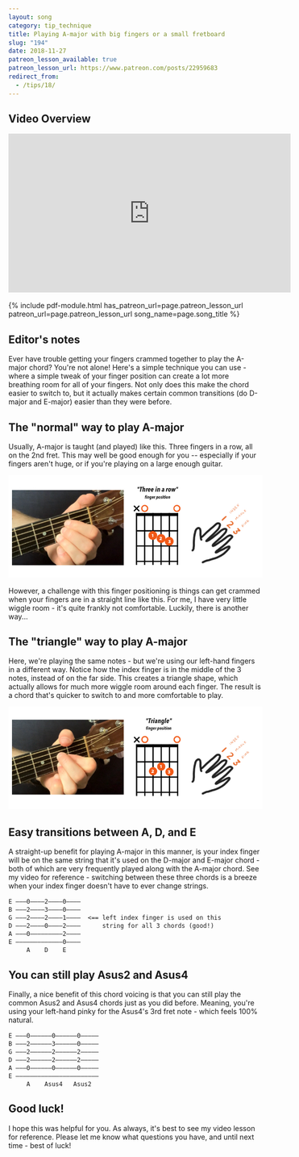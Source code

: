 ```yaml
---
layout: song
category: tip_technique
title: Playing A-major with big fingers or a small fretboard
slug: "194"
date: 2018-11-27
patreon_lesson_available: true
patreon_lesson_url: https://www.patreon.com/posts/22959683
redirect_from:
  - /tips/18/
---
```


## Video Overview

<iframe width="560" height="315" src="https://www.youtube.com/embed/DO1WVBfwG0Y?showinfo=0" frameborder="0" allowfullscreen></iframe>


{% include pdf-module.html has_patreon_url=page.patreon_lesson_url patreon_url=page.patreon_lesson_url song_name=page.song_title %}

## Editor's notes

Ever have trouble getting your fingers crammed together to play the A-major chord? You're not alone! Here's a simple technique you can use - where a simple tweak of your finger position can create a lot more breathing room for all of your fingers. Not only does this make the chord easier to switch to, but it actually makes certain common transitions (do D-major and E-major) easier than they were before.

## The "normal" way to play A-major

Usually, A-major is taught (and played) like this. Three fingers in a row, all on the 2nd fret. This may well be good enough for you -- especially if your fingers aren't huge, or if you're playing on a large enough guitar.

<img src="/images/posts/tip-18-a-shape-normal.jpg" />

However, a challenge with this finger positioning is things can get crammed when your fingers are in a straight line like this. For me, I have very little wiggle room - it's quite frankly not comfortable. Luckily, there is another way...

## The "triangle" way to play A-major

Here, we're playing the same notes - but we're using our left-hand fingers in a different way. Notice how the index finger is in the middle of the 3 notes, instead of on the far side. This creates a triangle shape, which actually allows for much more wiggle room around each finger. The result is a chord that's quicker to switch to and more comfortable to play.

<img src="/images/posts/tip-18-a-shape-triangle.jpg" />

## Easy transitions between A, D, and E

A straight-up benefit for playing A-major in this manner, is your index finger will be on the same string that it's used on the D-major and E-major chord - both of which are very frequently played along with the A-major chord. See my video for reference - switching between these three chords is a breeze when your index finger doesn't have to ever change strings.

    E –––0––––2––––0––––
    B –––2––––3––––0––––
    G –––2––––2––––1––––  <== left index finger is used on this
    D –––2––––0––––2––––      string for all 3 chords (good!)
    A –––0–––––––––2––––
    E –––––––––––––0––––
         A    D    E

## You can still play Asus2 and Asus4

Finally, a nice benefit of this chord voicing is that you can still play the common Asus2 and Asus4 chords just as you did before. Meaning, you're using your left-hand pinky for the Asus4's 3rd fret note - which feels 100% natural.

    E –––0––––––0––––––0–––––
    B –––2––––––3––––––0–––––
    G –––2––––––2––––––2–––––
    D –––2––––––2––––––2–––––
    A –––0––––––0––––––0–––––
    E –––––––––––––––––––––––
         A    Asus4   Asus2

## Good luck!

I hope this was helpful for you. As always, it's best to see my video lesson for reference. Please let me know what questions you have, and until next time - best of luck!
